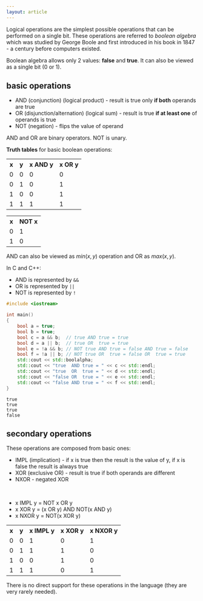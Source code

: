```yaml
---
layout: article
---
```


Logical operations are the simplest possible operations that can be performed on a single bit. These operations are referred to *boolean algebra* which was studied by George Boole and first introduced in his book in 1847 - a century before computers existed.

Boolean algebra allows only 2 values: **false** and **true**. It can also be viewed as a single bit (0 or 1).

## basic operations

- AND (conjunction) (logical product) - result is true only **if both** operands are true
- OR (disjunction/alternation) (logical sum) - result is true **if at least one** of operands is true
- NOT (negation) - flips the value of operand

AND and OR are binary operators. NOT is unary.

**Truth tables** for basic boolean operations:

<div class="table-responsive">
    <table class="table table-bordered table-dark">
        <tbody>
            <tr>
                <th>x</th>
                <th>y</th>
                <th>x AND y</th>
                <th>x OR y</th>
            </tr>
            <tr>
                <td>0</td>
                <td>0</td>
                <td>0</td>
                <td>0</td>
            </tr>
            <tr>
                <td>0</td>
                <td>1</td>
                <td>0</td>
                <td>1</td>
            </tr>
            <tr>
                <td>1</td>
                <td>0</td>
                <td>0</td>
                <td>1</td>
            </tr>
            <tr>
                <td>1</td>
                <td>1</td>
                <td>1</td>
                <td>1</td>
            </tr>
        </tbody>
    </table>
</div>

<div class="table-responsive">
    <table class="table table-bordered table-dark">
        <tbody>
            <tr>
                <th>x</th>
                <th>NOT x</th>
            </tr>
            <tr>
                <td>0</td>
                <td>1</td>
            </tr>
            <tr>
                <td>1</td>
                <td>0</td>
            </tr>
        </tbody>
    </table>
</div>

AND can also be viewed as $min(x, y)$ operation and OR as $max(x, y)$.

In C and C++:

- AND is represented by `&&`
- OR is represented by `||`
- NOT is represented by `!`

```c++
#include <iostream>

int main()
{
    bool a = true;
    bool b = true;
    bool c = a && b;  // true AND true = true
    bool d = a || b;  // true OR  true = true
    bool e = !a && b; // NOT true AND true = false AND true = false
    bool f = !a || b; // NOT true OR  true = false OR  true = true
    std::cout << std::boolalpha;
    std::cout << "true  AND true = " << c << std::endl;
    std::cout << "true  OR  true = " << d << std::endl;
    std::cout << "false OR  true = " << e << std::endl;
    std::cout << "false AND true = " << f << std::endl;
}
```

~~~
true
true
true
false
~~~

## secondary operations

These operations are composed from basic ones:

- IMPL (implication) - if x is true then the result is the value of y, if x is false the result is always true
- XOR (exclusive OR) - result is true if both operands are different
- NXOR - negated XOR

<br>

- x IMPL y = NOT x OR y
- x XOR y = (x OR y) AND NOT(x AND y)
- x NXOR y = NOT(x XOR y)

<div class="table-responsive">
    <table class="table table-bordered table-dark">
        <tbody>
            <tr>
                <th>x</th>
                <th>y</th>
                <th>x IMPL y</th>
                <th>x XOR y</th>
                <th>x NXOR y</th>
            </tr>
            <tr>
                <td>0</td>
                <td>0</td>
                <td>1</td>
                <td>0</td>
                <td>1</td>
            </tr>
            <tr>
                <td>0</td>
                <td>1</td>
                <td>1</td>
                <td>1</td>
                <td>0</td>
            </tr>
            <tr>
                <td>1</td>
                <td>0</td>
                <td>0</td>
                <td>1</td>
                <td>0</td>
            </tr>
            <tr>
                <td>1</td>
                <td>1</td>
                <td>1</td>
                <td>0</td>
                <td>1</td>
            </tr>
        </tbody>
    </table>
</div>

There is no direct support for these operations in the language (they are very rarely needed).
